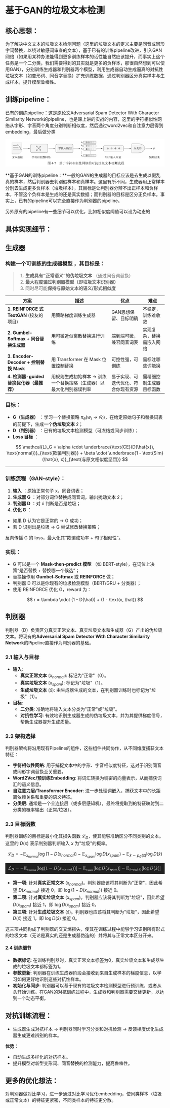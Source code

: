 # **基于GAN的垃圾文本检测**

## **核心思想**：

为了解决中文文本的垃圾文本检测问题（这里的垃圾文本的定义主要是同音或同形字词替换，以绕过敏感词审查的文本），基于已有的训练pipeline改进，引入GAN网络（如果用某种办法能得到更多训练样本的话性能自然应该提升，而事实上这个任务是一个二分类，我们需要得到的其实就是更多的负样本，那很自然想到可以使用GAN），分别训练生成器和判别器两个模型，利用生成器自动生成逼真的对抗性垃圾文本（如变形词、同音字替换）扩充训练数据，通过判别器区分真实样本与生成样本，提升模型鲁棒性。

## 训练pipeline：

已有的训练pipeline：这是原论文Adversarial Spam Detector With Character Similarity Network的pipeline，也是课上讲的实战的内容，这里的字符相似性网络从字形、字音两个角度分别判断相似度，然后通过word2vec和自注意力层得到embedding，最后做分类

![image-20250519225612077](README.assets/image-20250519225612077.png)

**基于GAN的训练pipeline：**一般的GAN的生成器的目标应该是去生成以假乱真的样本，然后判别器去判别假样本和真样本。这里有所不同，生成器用正常样本分别去生成更多负样本（垃圾样本），其目标是让判别器分辨不出正样本和负样本，不管这个负样本是生成的还是真实数据；而判别器的目标是区分正负样本。事实上，已有的pipeline可以完全直接作为判别器的pipeline。

另外原有的pipeline有一些细节可以优化，比如相似度阈值可以设为动态的

## 具体实现细节：

## 生成器

### **构建一个可训练的生成器模型** ，其目标是：

> 1. **生成具有“正常语义”的伪垃圾文本** （通过同音词替换）
> 2. **最大程度骗过判别器模型（即垃圾文本识别器）**
> 3. 同时尽可能**保持与原始文本的语义/形式相似度**

| 方案                                            | 描述                                                                 | 优点                                 | 难点                     |
| ----------------------------------------------- | -------------------------------------------------------------------- | ------------------------------------ | ------------------------ |
| **1. REINFORCE 式 TextGAN** (校友的项目)  | 用策略梯度训练生成器                                                 | GAN思想保留、目标明确                | 不稳定，训练难收敛       |
| **2. Gumbel-Softmax + 同音替换生成器**    | 用可微近似离散替换进行训练                                           | 端到端可微，兼容同音词表             | 实现复杂，替换需嵌入网络 |
| **3. Encoder-Decoder + 控制替换 Mask**    | 用 Transformer 在 Mask 位置控制替换                                  | 可控性强，可训练                     | 需标注哪些词能换         |
| **4. 检测器-guided 替换优化器（最推荐）** | 用规则生成初始样本 → 训练一个替换策略（生成器）以最大化判别器误判率 | 易于实现、可迭代优化、符合你现有资源 | 需精细控制生成器目标函数 |

### 目标：

* **G（生成器）** ：学习一个替换策略 $\pi_\theta(w_i \rightarrow \hat{w}_i)$，在给定原始句子和替换词表的前提下，生成一个**伪垃圾文本** $\hat{x}$；
* **D（判别器）** ：已有的垃圾文本检测模型（可冻结或同步训练）；
* **Loss 目标** ：

$$
\mathcal{L}_G = \alpha \cdot \underbrace{\text{CE}(D(\hat{x}), \text{normal})}_{\text{欺骗判别器}} + \beta \cdot \underbrace{1 - \text{Sim}(\hat{x}, x)}_{\text{与原文相似度惩罚}}
$$

---

### 训练流程（GAN-style）：

1. **输入** ：原始正常句子 x，同音词表；
2. **生成器 G** ：对部分词位替换成同音词，输出扰动文本 $\hat{x}$；
3. **判别器 D** ：对 $\hat{x}$ 判断是否是垃圾；
4. **优化 G** ：

* 如果 D 认为它是正常的 → G 成功；
* 若 D 识别出是垃圾 → G 尝试修改替换策略；

反向传播 G 的 loss，最大化其“欺骗成功率 + 句子相似性”。

### 实现：

* G 可以是一个  **Mask-then-predict 模型** （如 BERT-style），在词位上决策“是否替换 + 替换哪一个候选”；
* 替换操作用 **Gumbel-Softmax** 或 **REINFORCE** 做；
* 判别器 D 可以是你现有的垃圾检测模型（BERT/GRU + 分类器）；
* 使用 REINFORCE 优化 G，reward 为：

$$
r = \lambda \cdot (1 - D(\hat)) + (1 - \text(x, \hat))
$$




## 判别器

判别器（D）负责区分真实正常文本、真实垃圾文本和生成器（G）产出的伪垃圾文本。将现有的**Adversarial Spam Detector With Character Similarity Network**的Pipeline直接作为判别器的基础。

### 2.1 输入与目标

* **输入**:
   * **真实正常文本** ($x_{normal}$): 标记为"正常"（0）。
   * **真实垃圾文本** ($x_{spam}$): 标记为"垃圾"（1）。
   * **生成垃圾文本** ($\hat{x}$): 由生成器生成的文本，在判别器训练时也标记为"垃圾"（1）。
* **目标**:
   * **二分类**: 准确地将输入文本分类为"正常"或"垃圾"。
   * **对抗性学习**: 有效地识别生成器生成的伪垃圾文本，并为其提供梯度信号，帮助生成器提升生成质量。

### 2.2 架构选择

判别器架构将沿用现有Pipeline的组件，这些组件共同协作，从不同维度捕获文本特征：

* **字符相似性网络**: 用于捕捉文本中的字形、字音相似度特征，这对于识别同音或同形字词替换至关重要。
* **Word2Vec/预训练Embedding**: 将词汇转换为稠密的向量表示，从而捕获词汇的语义信息。
* **自注意力层/Transformer Encoder**: 进一步处理词嵌入，捕获文本中的长距离依赖关系和重要的语义特征。
* **分类层**: 通常是一个全连接层（或多层感知机），最终将提取到的特征映射到二分类的概率输出（正常/垃圾）。

### 2.3 目标函数

判别器训练的目标是最小化其损失函数 $\mathcal{L}_D$，使其能够准确区分不同类别的文本。这里的 $D(x)$ 表示判别器判断输入 $x$ 为"垃圾"的概率。

$$
\mathcal{L}_D = -\mathbb{E}_{x_{normal}}{\log(1 - D(x_{normal}))} - \mathbb{E}_{x_{spam}}{\log D(x_{spam})} - \mathbb{E}_{\hat{x} \sim p_G(\hat{x})}{\log D(\hat{x})}
$$

![image](README.assets/110925.png)


* **第一项**: 针对**真实正常文本** ($x_{normal}$)。判别器应该将其判断为"正常"，因此希望 $D(x_{normal})$ 接近 0，即 $\log(1 - D(x_{normal}))$ 接近 0。
* **第二项**: 针对**真实垃圾文本** ($x_{spam}$)。判别器应该将其判断为"垃圾"，因此希望 $D(x_{spam})$ 接近 1，即 $\log D(x_{spam})$ 接近 0。
* **第三项**: 针对**生成垃圾文本** ($\hat{x}$)。判别器也应该将其判断为"垃圾"，因此希望 $D(\hat{x})$ 接近 1，即 $\log D(\hat{x})$ 接近 0。

这三项共同构成了判别器的交叉熵损失，使其在训练过程中能够学习识别所有形式的垃圾文本（无论是真实的还是生成器伪造的）并将其与正常文本区分开来。

#### 2.4 训练细节

* **数据标记**: 在训练判别器时，真实正常文本标签为0，真实垃圾文本和生成器生成的垃圾文本都标签为1。
* **参数更新**: 判别器在训练生成器阶段会接收到来自生成样本的梯度信息，以学习如何更好地识别这些对抗性样本。
* **初始化与同步**: 判别器可以基于现有的垃圾文本检测模型进行预训练，或者从头开始训练。在GAN的对抗训练过程中，生成器和判别器需要交替更新，以达到一个动态平衡。

## **对抗训练流程**：

   - 生成器生成对抗样本 → 判别器同时学习分类和对抗检测 → 反馈梯度优化生成器生成更难辨别的样本。

**优势**：

- 自动生成多样化的对抗样本。
- 提升模型对新型变形词、同音替换的检测能力，提高鲁棒性。

## 更多的优化想法：

对判别器做对比学习，进一步通过对比学习优化embedding，使同类样本（垃圾或正常文本）的特征更紧密，不同类样本的特征更分散。
